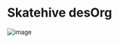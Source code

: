# Skatehive desOrg

![image](https://github.com/user-attachments/assets/516c36b3-ff67-4906-92e9-55740dcc3686)
